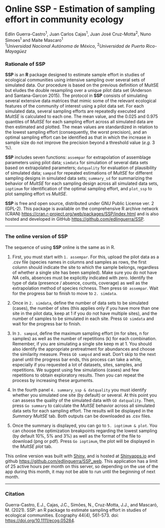 # Online SSP - Estimation of sampling effort in community ecology

Edlin Guerra-Castro<sup>1</sup>, Juan Carlos Cajas<sup>1</sup>, Juan
José Cruz-Motta<sup>2</sup>, Nuno Simoes<sup>1</sup> and Maite
Mascaro<sup>1</sup>  
<sup>1</sup>*Universidad Nacional Autónoma de México*,
<sup>2</sup>*Universidad de Puerto Rico-Mayagüez*

### Rationale of **SSP**

**SSP** is an **R** package designed to estimate sample effort in
studies of ecological communities using intensive sampling over several
sets of simulated data. Our procedure is based on the previous
definition of MultSE but eludes the double resampling over a unique
pilot data set (Anderson and Santana-Garcon 2015). The protocol in
**SSP** consists of simulating several extensive data matrices that
mimic some of the relevant ecological features of the community of
interest using a pilot data set. For each simulated data, several
sampling efforts are repeatedly executed and *MultSE* is calculated to
each one. The mean value, and the 0.025 and 0.975 quantiles of *MultSE*
for each sampling effort across all simulated data are then estimated
and plotted. The mean values are standardized in relation to the lowest
sampling effort (consequently, the worst precision), and an optimal
sampling effort can be identified as that in which the increase in
sample size do not improve the precision beyond a threshold value
(*e.g.* 3 %).

**SSP** includes seven functions: `assempar` for extrapolation of
assemblage parameters using pilot data; `simdata` for simulation of
several data sets based on extrapolated parameters; `datquality` for
evaluation of plausibility of simulated data; `sampsd` for repeated
estimations of *MultSE* for different sampling designs in simulated data
sets; `summary_sd` for summarizing the behavior of *MultSE* for each
sampling design across all simulated data sets, `ioptimum` for
identification of the optimal sampling effort, and `plot_ssp` to plot
sampling effort vs *MultSE*.

**SSP** is free and open source, distributed under GNU Public License
ver. 2 (GPL-2). This package is available on the comprehensive R archive
network (CRAN) <https://cran.r-project.org/web/packages/SSP/index.html>
and is also hosted and developed in GitHub
<https://github.com/edlinguerra/SSP>.

------------------------------------------------------------------------

### The online version of **SSP**

The sequence of using **SSP** online is the same as in R.

1.  First, you must start with `1. assempar`. For this, upload the pilot
    data as a .csv file (species names in columns and samples as rows,
    the first column should indicate the site to which the sample
    belongs, regardless of whether a single site has been sampled). Make
    sure you do not have *NA* cells, absences must be explicitly
    indicated with zero. Identify the type of data (presence / absence,
    counts, coverage) as well as the extrapolation method of species
    richness. Then press `GO assempar`. Wait for the progress bar to
    finish to move to `2. simdata`.

2.  Once in `2. simdata`, define the number of data sets to be simulated
    (cases), the number of sites (this applies only if you have more
    than one site in the pilot data, keep at 1 if you do not have
    multiple sites), and the number of samples to be simulated in each
    site. Press `GO simdata` and wait for the progress bar to finish.

3.  In `3. sampsd`, define the maximum sampling effort (m for sites, n
    for samples) as well as the number of repetitions (k) for each
    combination. Remember, if you are simulating a single site keep m
    at 1. You should also identify the appropriate pretreatment for
    abundances and choose the similarity measure. Press `GO sampsd` and
    wait. Don’t skip to the next panel until the progress bar ends, this
    process can take a while, especially if you requested a lot of
    datasets, sites, samples, and repetitions. We suggest using few
    simulations (cases) and few repetitions to obtain exploratory
    results. Then you can repeat the process by increasing these
    arguments.

4.  In the fourth panel `4. summary_ssp & datquality` you must identify
    whether you simulated one site (by default) or several. At this
    point you can assess the quality of the simulated data with
    `GO datquality`. Then, press `Go summary` to calculate the *MultSE*
    behavior across all simulated data sets for each sampling effort.
    The results will be displayed in the *Summary MultSE* tab. Both
    outputs can be downloaded as .csv files.

5.  Once the summary is displayed, you can go to `5. ioptimum & plot`.
    You can choose the optimization breakpoints regarding the lowest
    sampling (by default 10%, 5% and 3%) as well as the format of the
    file to download (png or pdf). Press `Go ioptimum`, the plot will be
    displayed in the *MultSE plot* tab.

This online version was built with [Shiny](https://shiny.rstudio.com/),
and is hosted at [Shinyapps.io](https://https://www.shinyapps.io) and
github <https://github.com/edlinguerra/SSP_web>. This application has a
limit of 25 active hours per month on this server, so depending on the
use of the app during this month, it may not be able to run until the
beginning of next month.

------------------------------------------------------------------------

### Citation

Guerra-Castro, E.J., Cajas, J.C., Simões, N., Cruz-Motta, J.J., and
Mascaró, M. (2021). SSP: an R package to estimate sampling effort in
studies of ecological communities. Ecography 44(4), 561-573. doi:
<https://doi.org/10.1111/ecog.05284>.
